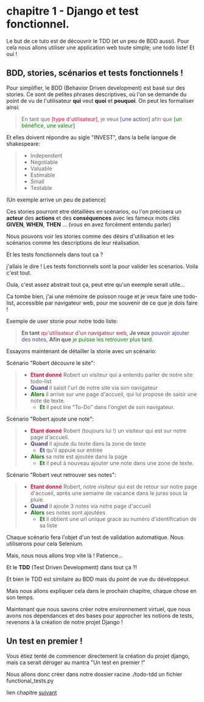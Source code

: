 # chapitre 1 - Django et test fonctionnel.

Le but de ce tuto est de découvrir le TDD (et un peu de BDD aussi). Pour cela nous allons utiliser une application web toute simple; une todo liste! Et oui !
## BDD, stories, scénarios et tests fonctionnels !
Pour simplifier, le BDD (Behavior Driven development) est basé sur des stories. Ce sont de petites phrases descriptives, où l'on se demande du point de vu de l'utilisateur  __qui__ veut __quoi__ et __pouquoi__. On peut les formaliser ainsi:  

> En tant que <font color="DC143C">[type d'utilisateur]</font>, je veux <font color="483D8B">[une action]</font> afin que <font color="008000">[un bénéfice, une valeur]</font>

Et elles doivent répondre au sigle "INVEST", dans la belle langue de shakespeare:
> - Independent
> - Negotiable
> - Valuable
> - Estimable
> - Small
> - Testable  

(Un exemple arrive un peu de patience)

Ces stories pourront etre détaillées en scénarios, ou l'on précisera un __acteur__ des __actions__ et des __conséquences__ avec les fameux mots clés __GIVEN__, __WHEN__, __THEN__ ... (vous en avez forcément entendu parler)

Nous pouvons voir les stories comme des désirs d'utilisation et les scénarios comme les descriptions de leur réalisation.

Et les tests fonctionnels dans tout ca ?

j'allais le dire ! Les tests fonctionnels sont la pour valider les scenarios. Voila c'est tout.

Oula, c'est assez abstrait tout ça, peut etre qu'un exemple serait utile...  

Ca tombe bien, j'ai une mémoire de poisson rouge et je veux faire une todo-list, accessible par navigateur web, pour me souvenir de ce que je dois faire !


Exemple de user storie pour notre todo liste: 
>__En tant__ <font color="DC143C">qu'utilisateur d'un navigateur web,</font> __Je veux__ <font color="483D8B">pouvoir ajouter des notes, </font> __Afin que__  <font color="008000">je puisse les retrouver plus tard.</font>

Essayons maintenant de détailler la storie avec un scénario:

Scénario "Robert découvre le site":
> - <font color="DC143C">__Etant donné__</font> Robert un visiteur qui a entendu parler de notre site todo-list
> - <font color="483D8B">__Quand__</font> il saisit l'url de notre site via son navigateur
> - <font color="008000">__Alors__</font> il arrive sur une page d'accueil, qui lui propose de saisir une note de texte.
>   - <font color="008000">__Et__</font> il peut lire "To-Do" dans l'onglet de son navigateur.

Scénario "Robert ajoute une note":
> - <font color="DC143C">__Etant donné__</font> Robert (toujours lui !) un visiteur qui est sur notre page d'accueil.
> - <font color="483D8B">__Quand__</font> il ajoute du texte dans la zone de texte
>   - <font color="483D8B">__Et__</font> qu'il appuie sur entrée
> - <font color="008000">__Alors__</font> sa note est ajoutée dans la page
>   - <font color="008000">__Et__</font> il peut à nouveau ajouter une note dans une zone de texte.

Scénario "Robert veut retrouver ses notes":
> - <font color="DC143C">__Etant donné__</font> Robert, notre visiteur qui est de retour sur notre page d'accueil, après une semaine de vacance dans le juras sous la pluie.
> - <font color="483D8B">__Quand__</font> il ajoute 3 notes via notre page d'accueil
> - <font color="008000">__Alors__</font> ses notes sont ajoutées 
>   - <font color="008000">__Et__</font> il obtient une url unique grace au numéro d'identification de sa liste

Chaque scénario fera l'objet d'un test de validation automatique. Nous utiliserons pour cela Selenium.

Mais, nous nous allons trop vite là ! Patience... 

Et le __TDD__ (Test Driven Development) dans tout ça ?!

Et bien le TDD est similaire au BDD mais du point de vue du développeur.

Mais nous allons expliquer cela dans le prochain chapitre, chaque chose en son temps.

Maintenant que nous savons créer notre environnement virtuel,  que nous avons nos dépendances et des bases pour approcher les notions de tests, revenons à la création de notre projet Django !

## Un test en premier !

Vous étiez tenté de commencer directement la création du projet django, mais ca serait déroger au mantra "Un test en premier !"

Nous allons donc créer dans notre dossier racine ./todo-tdd un fichier functional_tests.py


lien chapitre [suivant]()






